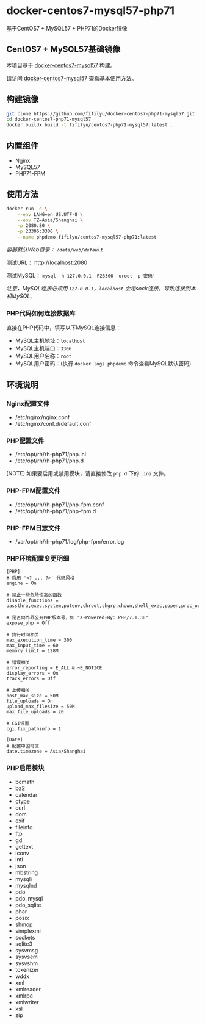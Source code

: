 # docker-centos7-mysql57-php71
基于CentOS7 + MySQL57 + PHP71的Docker镜像

## CentOS7 + MySQL57基础镜像

本项目基于 [docker-centos7-mysql57](https://github.com/fifilyu/docker-centos7-mysql57) 构建。

请访问 [docker-centos7-mysql57](https://github.com/fifilyu/docker-centos7-mysql57) 查看基本使用方法。

## 构建镜像

```bash
git clone https://github.com/fifilyu/docker-centos7-php71-mysql57.git
cd docker-centos7-php71-mysql57
docker buildx build -t fifilyu/centos7-php71-mysql57:latest .
```

## 内置组件

* Nginx
* MySQL57
* PHP71-FPM

## 使用方法

```bash
docker run -d \
    --env LANG=en_US.UTF-8 \
    --env TZ=Asia/Shanghai \
    -p 2080:80 \
    -p 23306:3306 \
    --name phpdemo fifilyu/centos7-mysql57-php71:latest
```

*容器默认Web目录： `/data/web/default`*

测试URL： http://localhost:2080

测试MySQL： `mysql -h 127.0.0.1 -P23306 -uroot -p'密码'`

_注意，MySQL连接必须用 `127.0.0.1`，`localhost` 会走sock连接，导致连接到本机MySQL。_

### PHP代码如何连接数据库

直接在PHP代码中，填写以下MySQL连接信息：

* MySQL主机地址：`localhost`
* MySQL主机端口：`3306`
* MySQL用户名称：`root`
* MySQL用户密码：(执行 `docker logs phpdemo` 命令查看MySQL默认密码)

## 环境说明

### Nginx配置文件

* /etc/nginx/nginx.conf
* /etc/nginx/conf.d/default.conf

### PHP配置文件

* /etc/opt/rh/rh-php71/php.ini
* /etc/opt/rh/rh-php71/php.d

[NOTE]
如果要启用或禁用模块，请直接修改 `php.d` 下的 `.ini` 文件。

### PHP-FPM配置文件

* /etc/opt/rh/rh-php71/php-fpm.conf
* /etc/opt/rh/rh-php71/php-fpm.d

### PHP-FPM日志文件

* /var/opt/rh/rh-php71/log/php-fpm/error.log

### PHP环境配置变更明细

    [PHP]
    # 启用 '<? ... ?>' 代码风格
    engine = On

    # 禁止一些危险性高的函数
    disable_functions = passthru,exec,system,putenv,chroot,chgrp,chown,shell_exec,popen,proc_open,pcntl_exec,ini_alter,ini_restore,dl,openlog,syslog,readlink,symlink,popepassthru,pcntl_alarm,pcntl_fork,pcntl_waitpid,pcntl_wait,pcntl_wifexited,pcntl_wifstopped,pcntl_wifsignaled,pcntl_wifcontinued,pcntl_wexitstatus,pcntl_wtermsig,pcntl_wstopsig,pcntl_signal,pcntl_signal_dispatch,pcntl_get_last_error,pcntl_strerror,pcntl_sigprocmask,pcntl_sigwaitinfo,pcntl_sigtimedwait,pcntl_exec,pcntl_getpriority,pcntl_setpriority,imap_open,apache_setenv

    # 是否向外界公开PHP版本号，如 "X-Powered-By: PHP/7.1.30"
    expose_php = Off

    # 执行时间相关
    max_execution_time = 300
    max_input_time = 60
    memory_limit = 128M

    # 错误相关
    error_reporting = E_ALL & ~E_NOTICE
    display_errors = On
    track_errors = Off

    # 上传相关
    post_max_size = 50M
    file_uploads = On
    upload_max_filesize = 50M
    max_file_uploads = 20
    
    # CGI设置
    cgi.fix_pathinfo = 1

    [Date]
    # 配置中国时区
    date.timezone = Asia/Shanghai

### PHP启用模块

* bcmath
* bz2
* calendar
* ctype
* curl
* dom
* exif
* fileinfo
* ftp
* gd
* gettext
* iconv
* intl
* json
* mbstring
* mysqli
* mysqlnd
* pdo
* pdo_mysql
* pdo_sqlite
* phar
* posix
* shmop
* simplexml
* sockets
* sqlite3
* sysvmsg
* sysvsem
* sysvshm
* tokenizer
* wddx
* xml
* xmlreader
* xmlrpc
* xmlwriter
* xsl
* zip